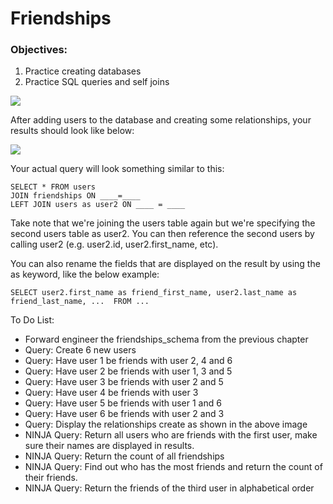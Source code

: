 <h1>Friendships</h1>

<h3>Objectives:</h3>

<ol>
    <li>Practice creating databases</li>
    <li>Practice SQL queries and self joins</li>
</ol>

<img src="https://github.com/alirabah93/Coding-Dojo/blob/master/WEB-FUNDAMENTALS/MySQL/queries/friendships/screenshots/pic1.jpg"/>

<p>After adding users to the database and creating some relationships, your results should look like below:</p>

<img src="https://github.com/alirabah93/Coding-Dojo/blob/master/WEB-FUNDAMENTALS/MySQL/queries/friendships/screenshots/pic2.jpg"/>

<p>Your actual query will look something similar to this:</p>

```MySQL
SELECT * FROM users 
JOIN friendships ON ____=____ 
LEFT JOIN users as user2 ON ____ = ____
```

<p>Take note that we're joining the users table again but we're specifying the second users table as user2.  You can then reference the second users by calling user2 (e.g. user2.id, user2.first_name, etc).</p>

<p>You can also rename the fields that are displayed on the result by using the as keyword, like the below example:</p>

```
SELECT user2.first_name as friend_first_name, user2.last_name as friend_last_name, ...  FROM ...
```

<p>To Do List:</p>
<ul>
    <li>Forward engineer the friendships_schema from the previous chapter</li>
    <li>Query: Create 6 new users</li>
    <li>Query: Have user 1 be friends with user 2, 4 and 6</li>
    <li>Query: Have user 2 be friends with user 1, 3 and 5</li>
    <li>Query: Have user 3 be friends with user 2 and 5</li>
    <li>Query: Have user 4 be friends with user 3</li>
    <li>Query: Have user 5 be friends with user 1 and 6</li>
    <li>Query: Have user 6 be friends with user 2 and 3</li>
    <li>Query: Display the relationships create as shown in the above image</li>
    <li>NINJA Query: Return all users who are friends with the first user, make sure their names are displayed in results.</li>
    <li>NINJA Query: Return the count of all friendships</li>
    <li>NINJA Query: Find out who has the most friends and return the count of their friends.</li>
    <li>NINJA Query: Return the friends of the third user in alphabetical order</li>
</ul>


